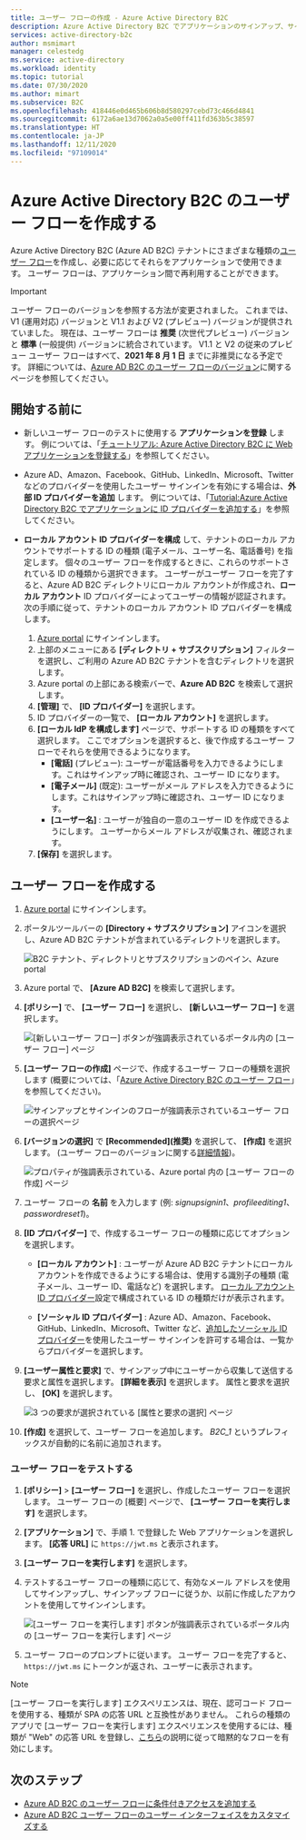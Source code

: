 ```yaml
---
title: ユーザー フローの作成 - Azure Active Directory B2C
description: Azure Active Directory B2C でアプリケーションのサインアップ、サインイン、ユーザー プロファイルの編集を可能にするユーザー フローを Azure portal で作成する方法について説明します。
services: active-directory-b2c
author: msmimart
manager: celestedg
ms.service: active-directory
ms.workload: identity
ms.topic: tutorial
ms.date: 07/30/2020
ms.author: mimart
ms.subservice: B2C
ms.openlocfilehash: 418446e0d465b606b8d580297cebd73c466d4841
ms.sourcegitcommit: 6172a6ae13d7062a0a5e00ff411fd363b5c38597
ms.translationtype: HT
ms.contentlocale: ja-JP
ms.lasthandoff: 12/11/2020
ms.locfileid: "97109014"
---
```

# <a name="create-a-user-flow-in-azure-active-directory-b2c"></a>Azure Active Directory B2C のユーザー フローを作成する

Azure Active Directory B2C (Azure AD B2C) テナントにさまざまな種類の[ユーザー フロー](user-flow-overview.md)を作成し、必要に応じてそれらをアプリケーションで使用できます。 ユーザー フローは、アプリケーション間で再利用することができます。

> [!IMPORTANT]
> ユーザー フローのバージョンを参照する方法が変更されました。 これまでは、V1 (運用対応) バージョンと V1.1 および V2 (プレビュー) バージョンが提供されていました。 現在は、ユーザー フローは **推奨** (次世代プレビュー) バージョンと **標準** (一般提供) バージョンに統合されています。 V1.1 と V2 の従来のプレビュー ユーザー フローはすべて、**2021 年 8 月 1 日** までに非推奨になる予定です。 詳細については、[Azure AD B2C のユーザー フローのバージョン](user-flow-versions.md)に関するページを参照してください。

## <a name="before-you-begin"></a>開始する前に

- 新しいユーザー フローのテストに使用する **アプリケーションを登録** します。 例については、「[チュートリアル: Azure Active Directory B2C に Web アプリケーションを登録する](tutorial-register-applications.md)」を参照してください。
- Azure AD、Amazon、Facebook、GitHub、LinkedIn、Microsoft、Twitter などのプロバイダーを使用したユーザー サインインを有効にする場合は、**外部 ID プロバイダーを追加** します。 例については、「[Tutorial:Azure Active Directory B2C でアプリケーションに ID プロバイダーを追加する](tutorial-add-identity-providers.md)」を参照してください。
- **ローカル アカウント ID プロバイダーを構成** して、テナントのローカル アカウントでサポートする ID の種類 (電子メール、ユーザー名、電話番号) を指定します。 個々のユーザー フローを作成するときに、これらのサポートされている ID の種類から選択できます。 ユーザーがユーザー フローを完了すると、Azure AD B2C ディレクトリにローカル アカウントが作成され、**ローカル アカウント** ID プロバイダーによってユーザーの情報が認証されます。 次の手順に従って、テナントのローカル アカウント ID プロバイダーを構成します。

   1. [Azure portal](https://portal.azure.com/) にサインインします。 
   2. 上部のメニューにある **[ディレクトリ + サブスクリプション]** フィルターを選択し、ご利用の Azure AD B2C テナントを含むディレクトリを選択します。
   3. Azure portal の上部にある検索バーで、**Azure AD B2C** を検索して選択します。
   4. **[管理]** で、 **[ID プロバイダー]** を選択します。
   5. ID プロバイダーの一覧で、 **[ローカル アカウント]** を選択します。
   6. **[ローカル IdP を構成します]** ページで、サポートする ID の種類をすべて選択します。 ここでオプションを選択すると、後で作成するユーザー フローでそれらを使用できるようになります。
      - **[電話]** (プレビュー): ユーザーが電話番号を入力できるようにします。これはサインアップ時に確認され、ユーザー ID になります。
      - **[電子メール]** (既定): ユーザーがメール アドレスを入力できるようにします。これはサインアップ時に確認され、ユーザー ID になります。
      - **[ユーザー名]** : ユーザーが独自の一意のユーザー ID を作成できるようにします。 ユーザーからメール アドレスが収集され、確認されます。
    7. **[保存]** を選択します。

## <a name="create-a-user-flow"></a>ユーザー フローを作成する

1. [Azure portal](https://portal.azure.com) にサインインします。
2. ポータルツールバーの **[Directory + サブスクリプション]** アイコンを選択し、Azure AD B2C テナントが含まれているディレクトリを選択します。

    ![B2C テナント、ディレクトリとサブスクリプションのペイン、Azure portal](./media/create-user-flow/directory-subscription-pane.png)

3. Azure portal で、 **[Azure AD B2C]** を検索して選択します。
4. **[ポリシー]** で、 **[ユーザー フロー]** を選択し、 **[新しいユーザー フロー]** を選択します。

    ![[新しいユーザー フロー] ボタンが強調表示されているポータル内の [ユーザー フロー] ページ](./media/create-user-flow/signup-signin-user-flow.png)

5. **[ユーザー フローの作成]** ページで、作成するユーザー フローの種類を選択します (概要については、「[Azure Active Directory B2C のユーザー フロー](user-flow-overview.md)」を参照してください)。

    ![サインアップとサインインのフローが強調表示されているユーザー フローの選択ページ](./media/create-user-flow/select-user-flow-type.png)

6. **[バージョンの選択]** で **[Recommended]\(推奨\)** を選択して、 **[作成]** を選択します。 (ユーザー フローのバージョンに関する[詳細情報](user-flow-versions.md))。

    ![プロパティが強調表示されている、Azure portal 内の [ユーザー フローの作成] ページ](./media/create-user-flow/select-version.png)

7. ユーザー フローの **名前** を入力します (例: *signupsignin1*、*profileediting1*、*passwordreset1*)。
8. **[ID プロバイダー]** で、作成するユーザー フローの種類に応じてオプションを選択します。

   - **[ローカル アカウント]** : ユーザーが Azure AD B2C テナントにローカル アカウントを作成できるようにする場合は、使用する識別子の種類 (電子メール、ユーザー ID、電話など) を選択します。 [ローカル アカウント ID プロバイダー](#before-you-begin)設定で構成されている ID の種類だけが表示されます。

   - **[ソーシャル ID プロバイダー]** : Azure AD、Amazon、Facebook、GitHub、LinkedIn、Microsoft、Twitter など、[追加したソーシャル ID プロバイダー](tutorial-add-identity-providers.md)を使用したユーザー サインインを許可する場合は、一覧からプロバイダーを選択します。

9. **[ユーザー属性と要求]** で、サインアップ中にユーザーから収集して送信する要求と属性を選択します。 **[詳細を表示]** を選択します。 属性と要求を選択し、 **[OK]** を選択します。

    ![3 つの要求が選択されている [属性と要求の選択] ページ](./media/create-user-flow/signup-signin-attributes.png)

10. **[作成]** を選択して、ユーザー フローを追加します。 *B2C_1* というプレフィックスが自動的に名前に追加されます。

### <a name="test-the-user-flow"></a>ユーザー フローをテストする

1. **[ポリシー]**  >  **[ユーザー フロー]** を選択し、作成したユーザー フローを選択します。 ユーザー フローの [概要] ページで、 **[ユーザー フローを実行します]** を選択します。
1. **[アプリケーション]** で、手順 1. で登録した Web アプリケーションを選択します。 **[応答 URL]** に `https://jwt.ms` と表示されます。
1. **[ユーザー フローを実行します]** を選択します。
2. テストするユーザー フローの種類に応じて、有効なメール アドレスを使用してサインアップし、サインアップ フローに従うか、以前に作成したアカウントを使用してサインインします。

    ![[ユーザー フローを実行します] ボタンが強調表示されているポータル内の [ユーザー フローを実行します] ページ](./media/create-user-flow/sign-up-sign-in-run-now.png)

1. ユーザー フローのプロンプトに従います。 ユーザー フローを完了すると、`https://jwt.ms` にトークンが返され、ユーザーに表示されます。

> [!NOTE]
> [ユーザー フローを実行します] エクスペリエンスは、現在、認可コード フローを使用する、種類が SPA の応答 URL と互換性がありません。 これらの種類のアプリで [ユーザー フローを実行します] エクスペリエンスを使用するには、種類が "Web" の応答 URL を登録し、[こちら](tutorial-register-spa.md)の説明に従って暗黙的なフローを有効にします。

## <a name="next-steps"></a>次のステップ

- [Azure AD B2C のユーザー フローに条件付きアクセスを追加する](conditional-access-user-flow.md)
- [Azure AD B2C ユーザー フローのユーザー インターフェイスをカスタマイズする](customize-ui-with-html.md)
